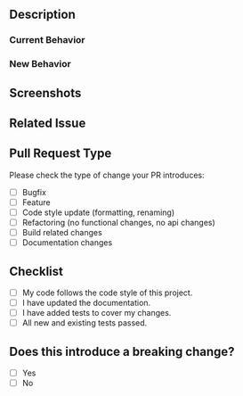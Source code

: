 <!--
Provide a general summary of your changes in the title above

NOTE: Please uncomment (Ctrl/Cmd + /) the header lines if
you have that information about the pull request
-->

<!--
- Describe your changes in detail
- What does this pull request add/fix? Explain your changes.
-->

## Description

### Current Behavior

### New Behavior

<!--
- Screenshots
-->

## Screenshots

<!--
- This project only accepts pull requests related to open issues
- If suggesting a new feature or change, please discuss it in an issue first
- Does your pull request close any issue? If so, please provide a link to the issue.
- If your pull request references an issue, please provide a link to the issue.
-->

## Related Issue

<!--
- Why is this change required?
- What problem does it solve?
-->
<!-- ## Motivation and Context -->

<!--
- What types of changes does your code introduce?
- Put an `x` in all the boxes that apply:
-->

## Pull Request Type

Please check the type of change your PR introduces:

- [ ] Bugfix
- [ ] Feature
- [ ] Code style update (formatting, renaming)
- [ ] Refactoring (no functional changes, no api changes)
- [ ] Build related changes
- [ ] Documentation changes

<!--
- Go over all the following points, and put an `x` in all the boxes that apply.
- If you're unsure about any of these, don't hesitate to ask. We're here to help!
-->

## Checklist

- [ ] My code follows the code style of this project.
- [ ] I have updated the documentation.
- [ ] I have added tests to cover my changes.
- [ ] All new and existing tests passed.

## Does this introduce a breaking change?

- [ ] Yes
- [ ] No

<!-- If this introduces a breaking change, please describe the impact of your change below. -->

<!--
- Provide additional context if necessary.
- Examples: version, OS, Browser, Other environment information, error logs, etc.
-->
<!-- ## Additional Context -->
